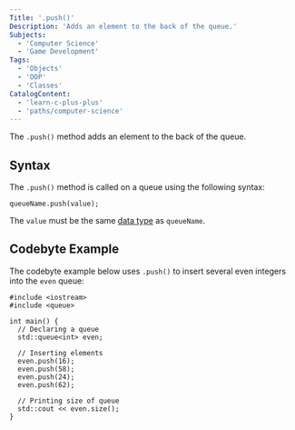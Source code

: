 ```yaml
---
Title: '.push()'
Description: 'Adds an element to the back of the queue.'
Subjects:
  - 'Computer Science'
  - 'Game Development'
Tags:
  - 'Objects'
  - 'OOP'
  - 'Classes'
CatalogContent:
  - 'learn-c-plus-plus'
  - 'paths/computer-science'
---
```


The `.push()` method adds an element to the back of the queue.

## Syntax

The `.push()` method is called on a queue using the following syntax:

```pseudo
queueName.push(value);
```

The `value` must be the same [data type](https://www.codecademy.com/resources/docs/cpp/data-types) as `queueName`.

## Codebyte Example

The codebyte example below uses `.push()` to insert several even integers into the `even` queue:

```codebyte/cpp
#include <iostream>
#include <queue>

int main() {
  // Declaring a queue
  std::queue<int> even;

  // Inserting elements
  even.push(16);
  even.push(58);
  even.push(24);
  even.push(62);

  // Printing size of queue
  std::cout << even.size();
}
```
